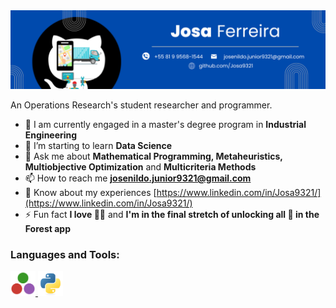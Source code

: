 <img alt="Banner" src="canva_banner.png">

An Operations Research's student researcher and programmer.

- 🔭 I am currently engaged in a master's degree program in **Industrial Engineering**
- 🌱 I’m starting to learn **Data Science**
- 💬 Ask me about **Mathematical Programming, Metaheuristics, Multiobjective Optimization** and **Multicriteria Methods**
- 📫 How to reach me **josenildo.junior9321@gmail.com**
- 📄 Know about my experiences [https://www.linkedin.com/in/Josa9321/](https://www.linkedin.com/in/Josa9321/)
- ⚡ Fun fact **I love 🏊🏽** and **I'm in the final stretch of unlocking all 🌲 in the Forest app**

<h3 align="left">Languages and Tools:</h3>
<p align="left"> <a href="https://julialang.org/" target="_blank" rel="noreferrer"> <img src="https://github.com/JuliaLang/julia-logo-graphics/blob/master/images/julia-dots.svg" alt="julia" width="40" height="40"/> </a> <a href="https://www.python.org" target="_blank" rel="noreferrer"> <img src="https://raw.githubusercontent.com/devicons/devicon/master/icons/python/python-original.svg" alt="python" width="40" height="40"/> </a> </p>
